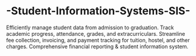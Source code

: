 # -Student-Information-Systems-SIS-
Efficiently manage student data from admission to graduation. Track academic progress, attendance, grades, and extracurriculars. Streamline fee collection, invoicing, and payment tracking for tuition, hostel, and other charges. Comprehensive financial reporting &amp; student information system.
